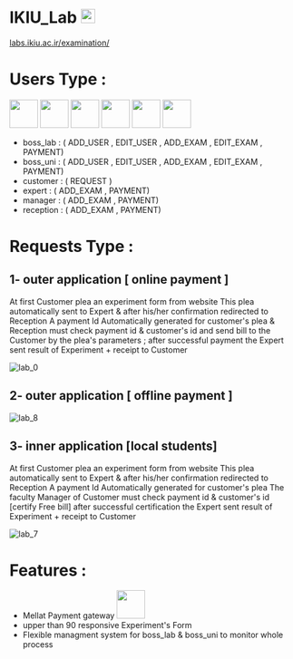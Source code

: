 # IKIU_Lab <img src="https://user-images.githubusercontent.com/74482108/126949943-83ea213c-e94a-4293-a297-0bf41c45928b.png" width="25">

[labs.ikiu.ac.ir/examination/](http://labs.ikiu.ac.ir/examination/)


# Users Type : 
<span>
<img src="https://user-images.githubusercontent.com/74482108/126951298-c9528655-6ecc-468d-9ebd-ffefa3dd2e62.png" width="50">
<img src="https://user-images.githubusercontent.com/74482108/126951406-184e6792-4f73-4d67-98ab-0ff72249af15.png" width="50">
<img src="https://user-images.githubusercontent.com/74482108/126951416-00bd3e83-4b57-40a3-b91e-cee3a0babeb3.png" width="50">
<img src="https://user-images.githubusercontent.com/74482108/126951425-4a8e9bef-46e9-4297-a270-8191545b158c.png" width="50">
<img src="https://user-images.githubusercontent.com/74482108/126951441-8e39dd72-377c-45f3-87f8-d52e3fe010ce.png" width="50">
<img src="https://user-images.githubusercontent.com/74482108/126951447-47f7f288-039f-4bad-90df-4391af01391b.png" width="50">
</span>

- boss_lab  : ( ADD_USER , EDIT_USER , ADD_EXAM , EDIT_EXAM , PAYMENT)
- boss_uni  : ( ADD_USER , EDIT_USER , ADD_EXAM , EDIT_EXAM , PAYMENT)
- customer  : ( REQUEST )
- expert    : ( ADD_EXAM , PAYMENT)
- manager   : ( ADD_EXAM , PAYMENT)
- reception : ( ADD_EXAM , PAYMENT)

# Requests Type : 
## 1- outer application [ online payment ]
At first Customer plea an experiment form from website
This plea automatically sent to Expert & after his/her confirmation redirected to Reception
A payment Id Automatically generated for customer's plea & Reception must check payment id & customer's id
and send bill to the Customer by the plea's parameters ; after successful payment the Expert sent result of Experiment + receipt to Customer

![lab_0](https://user-images.githubusercontent.com/74482108/126952806-9038f10f-810f-47c4-9d0e-a01fb9cdb156.png)

## 2- outer application [ offline payment ]
![lab_8](https://user-images.githubusercontent.com/74482108/126952963-0dc503f6-120f-4d9c-b9a4-efc26f057739.png)

## 3- inner application [local students]
At first Customer plea an experiment form from website
This plea automatically sent to Expert & after his/her confirmation redirected to Reception
A payment Id Automatically generated for customer's plea 
The faculty Manager of Customer must check payment id & customer's id [certify Free bill]
after successful certification the Expert sent result of Experiment + receipt to Customer

![lab_7](https://user-images.githubusercontent.com/74482108/126952956-b0f01a4e-22d9-40bb-bfc9-6cccae89e3ed.png)


# Features :
- Mellat Payment gateway <img src="https://way2pay.ir/wp-content/uploads/Behpardakht-Mellat-Logo-PNG-Way2pay-99-05-26.png" width="50">
- upper than 90 responsive Experiment's Form
- Flexible managment system for boss_lab & boss_uni to monitor whole process
